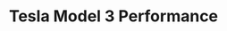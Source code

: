 ---
title: Tesla Model 3 Performance
car_manufacturer: Tesla
car_name: Model 3
car_name_subtext: Performance
car_release_year: 2017
car_added_to_tbdp: 2018
car_last_change_date:
battery_size_available_kwh: 72 
battery_size_rated_kwh: 75
battery_size_vsource: https://www.youtube.com/watch?v=srgHN8Y9YMo
weight_total: 
weight_front_axle: 
weight_rear_axle: 
weight_vsource: 
winter_consumption_90kmh_wh-km: 
winter_consumption_90kmh_wh-mi: 
winter_consumption_120kmh_wh-km: 
winter_consumption_120kmh_wh-mi: 
winter_consumption_vsource:
summer_consumption_90kmh_wh-km: 157
summer_consumption_90kmh_wh-mi: 253
summer_consumption_120kmh_wh-km: 
summer_consumption_120kmh_wh-mi: 
summer_consumption_vsource: https://www.youtube.com/watch?v=srgHN8Y9YMo
winter_range_90kmh_km: 
winter_range_120kmh_km: 
winter_range_vsource: 
summer_range_90kmh_km: 480
summer_range_120kmh_km: 
summer_range_vsource: https://www.youtube.com/watch?v=srgHN8Y9YMo
bananaboxes_trunk: 
bananaboxes_folded_seats: 
bananaboxes_vsource: 
car_general_review_vsource:
car_noise_80_kmh_db: 
car_noise_100_kmh_db: 
car_noise_120_kmh_db: 
car_noise_vsource: 
---
